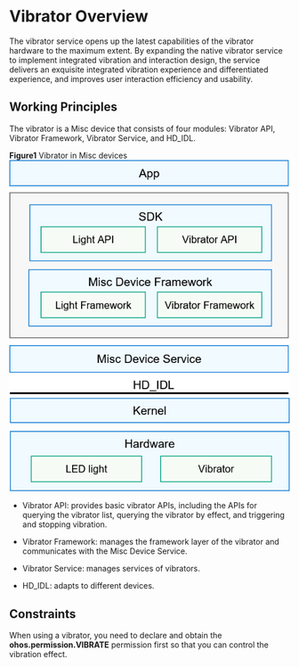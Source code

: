# Vibrator Overview


The vibrator service opens up the latest capabilities of the vibrator hardware to the maximum extent. By expanding the native vibrator service to implement integrated vibration and interaction design, the service delivers an exquisite integrated vibration experience and differentiated experience, and improves user interaction efficiency and usability.


## Working Principles

The vibrator is a Misc device that consists of four modules: Vibrator API, Vibrator Framework, Vibrator Service, and HD_IDL.

  **Figure1** Vibrator in Misc devices
  ![en-us_image_0000001180249428](figures/en-us_image_0000001180249428.png)

- Vibrator API: provides basic vibrator APIs, including the APIs for querying the vibrator list, querying the vibrator by effect, and triggering and stopping vibration.

- Vibrator Framework: manages the framework layer of the vibrator and communicates with the Misc Device Service.

- Vibrator Service: manages services of vibrators.

- HD_IDL: adapts to different devices.


## Constraints

When using a vibrator, you need to declare and obtain the **ohos.permission.VIBRATE** permission first so that you can control the vibration effect.
